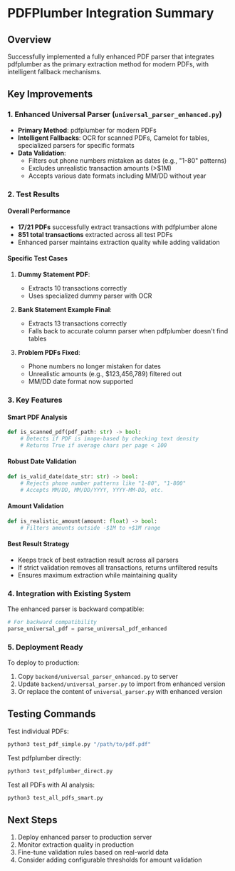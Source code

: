 # PDFPlumber Integration Summary

## Overview
Successfully implemented a fully enhanced PDF parser that integrates pdfplumber as the primary extraction method for modern PDFs, with intelligent fallback mechanisms.

## Key Improvements

### 1. Enhanced Universal Parser (`universal_parser_enhanced.py`)
- **Primary Method**: pdfplumber for modern PDFs
- **Intelligent Fallbacks**: OCR for scanned PDFs, Camelot for tables, specialized parsers for specific formats
- **Data Validation**: 
  - Filters out phone numbers mistaken as dates (e.g., "1-80" patterns)
  - Excludes unrealistic transaction amounts (>$1M)
  - Accepts various date formats including MM/DD without year

### 2. Test Results

#### Overall Performance
- **17/21 PDFs** successfully extract transactions with pdfplumber alone
- **851 total transactions** extracted across all test PDFs
- Enhanced parser maintains extraction quality while adding validation

#### Specific Test Cases
1. **Dummy Statement PDF**: 
   - Extracts 10 transactions correctly
   - Uses specialized dummy parser with OCR
   
2. **Bank Statement Example Final**: 
   - Extracts 13 transactions correctly
   - Falls back to accurate column parser when pdfplumber doesn't find tables

3. **Problem PDFs Fixed**:
   - Phone numbers no longer mistaken for dates
   - Unrealistic amounts (e.g., $123,456,789) filtered out
   - MM/DD date format now supported

### 3. Key Features

#### Smart PDF Analysis
```python
def is_scanned_pdf(pdf_path: str) -> bool:
    # Detects if PDF is image-based by checking text density
    # Returns True if average chars per page < 100
```

#### Robust Date Validation
```python
def is_valid_date(date_str: str) -> bool:
    # Rejects phone number patterns like "1-80", "1-800"
    # Accepts MM/DD, MM/DD/YYYY, YYYY-MM-DD, etc.
```

#### Amount Validation
```python
def is_realistic_amount(amount: float) -> bool:
    # Filters amounts outside -$1M to +$1M range
```

#### Best Result Strategy
- Keeps track of best extraction result across all parsers
- If strict validation removes all transactions, returns unfiltered results
- Ensures maximum extraction while maintaining quality

### 4. Integration with Existing System

The enhanced parser is backward compatible:
```python
# For backward compatibility
parse_universal_pdf = parse_universal_pdf_enhanced
```

### 5. Deployment Ready

To deploy to production:
1. Copy `backend/universal_parser_enhanced.py` to server
2. Update `backend/universal_parser.py` to import from enhanced version
3. Or replace the content of `universal_parser.py` with enhanced version

## Testing Commands

Test individual PDFs:
```bash
python3 test_pdf_simple.py "/path/to/pdf.pdf"
```

Test pdfplumber directly:
```bash
python3 test_pdfplumber_direct.py
```

Test all PDFs with AI analysis:
```bash
python3 test_all_pdfs_smart.py
```

## Next Steps

1. Deploy enhanced parser to production server
2. Monitor extraction quality in production
3. Fine-tune validation rules based on real-world data
4. Consider adding configurable thresholds for amount validation